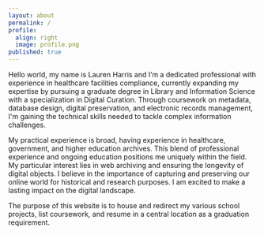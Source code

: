 ```yaml
---
layout: about
permalink: /
profile:
  align: right
  image: profile.png
published: true
---
```


Hello world, my name is Lauren Harris and I’m a dedicated professional with experience in healthcare facilities 
compliance, currently expanding my expertise by pursuing a graduate degree in Library and Information Science with 
a specialization in Digital Curation. Through coursework on metadata, database design, digital preservation, and 
electronic records management, I'm gaining the technical skills needed to tackle complex information challenges. 

My practical experience is broad, having experience in healthcare, government, and higher education archives. This 
blend of professional experience and ongoing education positions me uniquely within the field. 
My particular interest lies in web archiving and ensuring the longevity of digital objects. I believe in the 
importance of capturing and preserving our online world for historical and research purposes. I am excited to make 
a lasting impact on the digital landscape.

The purpose of this website is to house and redirect my various school projects, list coursework, and resume in a 
central location as a graduation requirement. 

